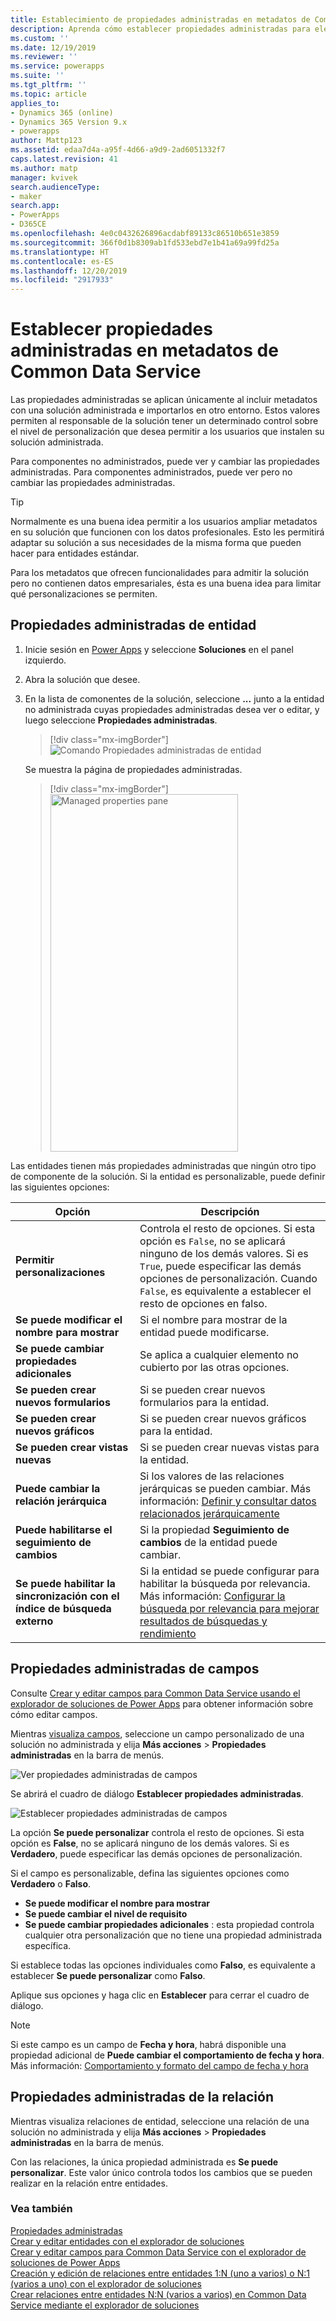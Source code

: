 ```yaml
---
title: Establecimiento de propiedades administradas en metadatos de Common Data Service | MicrosoftDocs
description: Aprenda cómo establecer propiedades administradas para elementos de metadatos en una solución
ms.custom: ''
ms.date: 12/19/2019
ms.reviewer: ''
ms.service: powerapps
ms.suite: ''
ms.tgt_pltfrm: ''
ms.topic: article
applies_to:
- Dynamics 365 (online)
- Dynamics 365 Version 9.x
- powerapps
author: Mattp123
ms.assetid: edaa7d4a-a95f-4d66-a9d9-2ad6051332f7
caps.latest.revision: 41
ms.author: matp
manager: kvivek
search.audienceType:
- maker
search.app:
- PowerApps
- D365CE
ms.openlocfilehash: 4e0c0432626896acdabf89133c86510b651e3859
ms.sourcegitcommit: 366f0d1b8309ab1fd533ebd7e1b41a69a99fd25a
ms.translationtype: HT
ms.contentlocale: es-ES
ms.lasthandoff: 12/20/2019
ms.locfileid: "2917933"
---
```

# <a name="set-managed-properties-in-common-data-service-metadata"></a>Establecer propiedades administradas en metadatos de Common Data Service 

Las propiedades administradas se aplican únicamente al incluir metadatos con una solución administrada e importarlos en otro entorno. Estos valores permiten al responsable de la solución tener un determinado control sobre el nivel de personalización que desea permitir a los usuarios que instalen su solución administrada. 

Para componentes no administrados, puede ver y cambiar las propiedades administradas. Para componentes administrados, puede ver pero no cambiar las propiedades administradas. 

> [!TIP]
> Normalmente es una buena idea permitir a los usuarios ampliar metadatos en su solución que funcionen con los datos profesionales. Esto les permitirá adaptar su solución a sus necesidades de la misma forma que pueden hacer para entidades estándar.
>
>Para los metadatos que ofrecen funcionalidades para admitir la solución pero no contienen datos empresariales, ésta es una buena idea para limitar qué personalizaciones se permiten.


## <a name="entity-managed-properties"></a>Propiedades administradas de entidad
1.  Inicie sesión en [Power Apps](https://make.powerapps.com/?utm_source=padocs&utm_medium=linkinadoc&utm_campaign=referralsfromdoc) y seleccione **Soluciones** en el panel izquierdo. 
2.  Abra la solución que desee. 
3.  En la lista de comonentes de la solución, seleccione **...** junto a la entidad no administrada cuyas propiedades administradas desea ver o editar, y luego seleccione **Propiedades administradas**. 

    > [!div class="mx-imgBorder"] 
    > ![Comando Propiedades administradas de entidad](media/entity-managed-properties.png "Comando Propiedades administradas de entidad")

    Se muestra la página de propiedades administradas. 

    > [!div class="mx-imgBorder"] 
    > <img src="media/managed-properties-dialog.png" alt="Managed properties pane" height="572" width="300">

<!-- [Managed properties pane](media/managed-properties-dialog.png "Managed properties pane") -->
  
Las entidades tienen más propiedades administradas que ningún otro tipo de componente de la solución. Si la entidad es personalizable, puede definir las siguientes opciones:  

|Opción|Descripción|
|--|--|
|**Permitir personalizaciones** |Controla el resto de opciones. Si esta opción es `False`, no se aplicará ninguno de los demás valores. Si es `True`, puede especificar las demás opciones de personalización. Cuando `False`, es equivalente a establecer el resto de opciones en falso.|
|**Se puede modificar el nombre para mostrar**|Si el nombre para mostrar de la entidad puede modificarse.|
|**Se puede cambiar propiedades adicionales** |Se aplica a cualquier elemento no cubierto por las otras opciones.|
|**Se pueden crear nuevos formularios**|Si se pueden crear nuevos formularios para la entidad.|
|**Se pueden crear nuevos gráficos**|Si se pueden crear nuevos gráficos para la entidad.|
|**Se pueden crear vistas nuevas** |Si se pueden crear nuevas vistas para la entidad.|
|**Puede cambiar la relación jerárquica**|Si los valores de las relaciones jerárquicas se pueden cambiar. Más información: [Definir y consultar datos relacionados jerárquicamente](define-query-hierarchical-data.md)|
|**Puede habilitarse el seguimiento de cambios** |Si la propiedad **Seguimiento de cambios** de la entidad puede cambiar.|
|**Se puede habilitar la sincronización con el índice de búsqueda externo** |Si la entidad se puede configurar para habilitar la búsqueda por relevancia. Más información: [Configurar la búsqueda por relevancia para mejorar resultados de búsquedas y rendimiento](/dynamics365/customer-engagement/admin/configure-relevance-search-organization) |

## <a name="field-managed-properties"></a>Propiedades administradas de campos

Consulte [Crear y editar campos para Common Data Service usando el explorador de soluciones de Power Apps](create-edit-field-solution-explorer.md) para obtener información sobre cómo editar campos.

Mientras [visualiza campos](create-edit-field-solution-explorer.md#view-fields), seleccione un campo personalizado de una solución no administrada y elija **Más acciones** >  **Propiedades administradas** en la barra de menús.

![Ver propiedades administradas de campos](media/view-field-managed-properties-solution-explorer.png)  
  
Se abrirá el cuadro de diálogo **Establecer propiedades administradas**.

![Establecer propiedades administradas de campos](media/set-field-managed-property.png)

La opción **Se puede personalizar** controla el resto de opciones. Si esta opción es **False**, no se aplicará ninguno de los demás valores. Si es **Verdadero**, puede especificar las demás opciones de personalización.  
  
Si el campo es personalizable, defina las siguientes opciones como **Verdadero** o **Falso**.  
  
- **Se puede modificar el nombre para mostrar**
- **Se puede cambiar el nivel de requisito** 
- **Se puede cambiar propiedades adicionales** : esta propiedad controla cualquier otra personalización que no tiene una propiedad administrada específica.

Si establece todas las opciones individuales como **Falso**, es equivalente a establecer **Se puede personalizar** como **Falso**.  

Aplique sus opciones y haga clic en **Establecer** para cerrar el cuadro de diálogo.

> [!NOTE]
> Si este campo es un campo de **Fecha y hora**, habrá disponible una propiedad adicional de **Puede cambiar el comportamiento de fecha y hora**. Más información: [Comportamiento y formato del campo de fecha y hora](behavior-format-date-time-field.md)

## <a name="relationship-managed-properties"></a>Propiedades administradas de la relación

Mientras visualiza relaciones de entidad, seleccione una relación de una solución no administrada y elija **Más acciones** > **Propiedades administradas** en la barra de menús.
  
Con las relaciones, la única propiedad administrada es **Se puede personalizar**. Este valor único controla todos los cambios que se pueden realizar en la relación entre entidades. 


### <a name="see-also"></a>Vea también

[Propiedades administradas](solutions-overview.md#managed-properties)<br />
[Crear y editar entidades con el explorador de soluciones](create-edit-entities-solution-explorer.md)<br />
[Crear y editar campos para Common Data Service con el explorador de soluciones de Power Apps](create-edit-field-solution-explorer.md)<br />
[Creación y edición de relaciones entre entidades 1:N (uno a varios) o N:1 (varios a uno) con el explorador de soluciones](create-edit-1n-relationships-solution-explorer.md)<br />
[Crear relaciones entre entidades N:N (varios a varios) en Common Data Service mediante el explorador de soluciones](create-edit-nn-relationships-solution-explorer.md)
